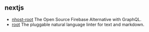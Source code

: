 ## nextjs

- [nhost-root](https://github.com/nhost/nhost) The Open Source Firebase Alternative with GraphQL.
- [root](https://github.com/textlint/textlint) The pluggable natural language linter for text and markdown.